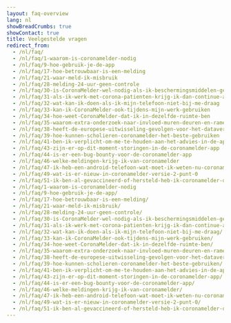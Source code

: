 ```yaml
---
layout: faq-overview
lang: nl
showBreadCrumbs: true
showContact: true
title: Veelgestelde vragen
redirect_from: 
  - /nl/faq/
  - /nl/faq/1-waarom-is-coronamelder-nodig
  - /nl/faq/9-hoe-gebruik-je-de-app
  - /nl/faq/17-hoe-betrouwbaar-is-een-melding
  - /nl/faq/21-waar-meld-ik-misbruik
  - /nl/faq/28-melding-24-uur-geen-controle
  - /nl/faq/30-is-CoronaMelder-wel-nodig-als-ik-beschermingsmiddelen-gebruik
  - /nl/faq/31-als-ik-werk-met-corona-patienten-krijg-ik-dan-continue-alerts
  - /nl/faq/32-wat-kan-ik-doen-als-ik-mijn-telefoon-niet-bij-me-draag
  - /nl/faq/33-kan-ik-CoronaMelder-ook-tijdens-mijn-werk-gebruiken
  - /nl/faq/34-hoe-weet-CoronaMelder-dat-ik-in-dezelfde-ruimte-ben
  - /nl/faq/35-waarom-extra-onderzoek-naar-invloed-muren-deuren-en-ramen
  - /nl/faq/38-heeft-de-europese-uitwisseling-gevolgen-voor-het-dataverbruik-van-mijn-telefoon
  - /nl/faq/39-hoe-kunnen-scholieren-coronamelder-het-beste-gebruiken
  - /nl/faq/41-ben-ik-verplicht-om-me-te-houden-aan-het-advies-in-de-app
  - /nl/faq/43-zijn-er-op-dit-moment-storingen-in-de-coronamelder-app
  - /nl/faq/44-is-er-een-bug-bounty-voor-de-coronamelder-app
  - /nl/faq/46-welke-meldingen-krijg-ik-van-coronamelder
  - /nl/faq/47-ik-heb-een-android-telefoon-wat-moet-ik-weten-nu-coronamelder-weer-actief-is-na-landelijke-pauze
  - /nl/faq/49-wat-is-er-nieuw-in-coronamelder-versie-2-punt-0
  - /nl/faq/51-ik-ben-al-gevaccineerd-of-hersteld-heb-ik-coronamelder-dan-nog-nodig
  - /nl/faq/1-waarom-is-coronamelder-nodig
  - /nl/faq/9-hoe-gebruik-je-de-app/
  - /nl/faq/17-hoe-betrouwbaar-is-een-melding/
  - /nl/faq/21-waar-meld-ik-misbruik/
  - /nl/faq/28-melding-24-uur-geen-controle/
  - /nl/faq/30-is-CoronaMelder-wel-nodig-als-ik-beschermingsmiddelen-gebruik/
  - /nl/faq/31-als-ik-werk-met-corona-patienten-krijg-ik-dan-continue-alerts/
  - /nl/faq/32-wat-kan-ik-doen-als-ik-mijn-telefoon-niet-bij-me-draag/
  - /nl/faq/33-kan-ik-CoronaMelder-ook-tijdens-mijn-werk-gebruiken/
  - /nl/faq/34-hoe-weet-CoronaMelder-dat-ik-in-dezelfde-ruimte-ben/
  - /nl/faq/35-waarom-extra-onderzoek-naar-invloed-muren-deuren-en-ramen/
  - /nl/faq/38-heeft-de-europese-uitwisseling-gevolgen-voor-het-dataverbruik-van-mijn-telefoon/
  - /nl/faq/39-hoe-kunnen-scholieren-coronamelder-het-beste-gebruiken/
  - /nl/faq/41-ben-ik-verplicht-om-me-te-houden-aan-het-advies-in-de-app/
  - /nl/faq/43-zijn-er-op-dit-moment-storingen-in-de-coronamelder-app/
  - /nl/faq/44-is-er-een-bug-bounty-voor-de-coronamelder-app/
  - /nl/faq/46-welke-meldingen-krijg-ik-van-coronamelder/
  - /nl/faq/47-ik-heb-een-android-telefoon-wat-moet-ik-weten-nu-coronamelder-weer-actief-is-na-landelijke-pauze/
  - /nl/faq/49-wat-is-er-nieuw-in-coronamelder-versie-2-punt-0/
  - /nl/faq/51-ik-ben-al-gevaccineerd-of-hersteld-heb-ik-coronamelder-dan-nog-nodig/
---
```

